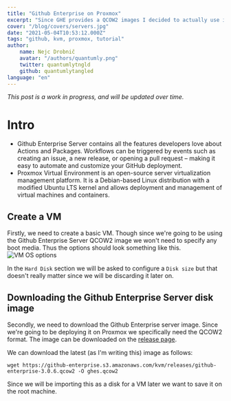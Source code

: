 ```yaml
---
title: "Github Enterprise on Proxmox"
excerpt: "Since GHE provides a QCOW2 images I decided to actually use it. We use Proxmox so that's what this post will be focussing on."
cover: "/blog/covers/servers.jpg"
date: "2021-05-04T10:53:12.000Z"
tags: "github, kvm, proxmox, tutorial"
author:
    name: Nejc Drobnič
    avatar: "/authors/quantumly.png"
    twitter: quantumlytngld
    github: quantumlytangled
language: "en"
---
```


*This post is a work in progress, and will be updated over time.*

# Intro

* Github Enterprise Server contains all the features developers love about Actions and Packages. Workflows can be triggered by events such as creating an issue, a new release, or opening a pull request – making it easy to automate and customize your GitHub deployment.
* Proxmox Virtual Environment is an open-source server virtualization management platform. It is a Debian-based Linux distribution with a modified Ubuntu LTS kernel and allows deployment and management of virtual machines and containers.

## Create a VM

Firstly, we need to create a basic VM. Though since we're going to be using the Github Enterprise Server QCOW2 image we won't need to specify any boot media. Thus the options should look something like this.
![VM OS options](/blog/ghe-pve/VMOS.png)

In the `Hard Disk` section we will be asked to configure a `Disk size` but that doesn't really matter since we will be discarding it later on.

## Downloading the Github Enterprise Server disk image

Secondly, we need to download the Github Enterprise server image. Since we're going to be deploying it on Proxmox we specifically need the QCOW2 format.
The image can be downloaded on the [release page](https://enterprise.github.com/releases).

We can download the latest (as I'm writing this) image as follows:
```shell
wget https://github-enterprise.s3.amazonaws.com/kvm/releases/github-enterprise-3.0.6.qcow2 -O ghes.qcow2
```

Since we will be importing this as a disk for a VM later we want to save it on the root machine.


[GHSEReleases]: https://enterprise.github.com/releases
